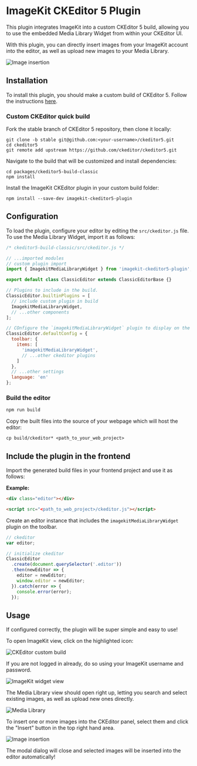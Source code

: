 # ImageKit CKEditor 5 Plugin

This plugin integrates ImageKit into a custom CKEditor 5 build, allowing you to use the embedded Media Library Widget from within your CKEditor UI. 

With this plugin, you can directly insert images from your ImageKit account into the editor, as well as upload new images to your Media Library.

<img src="https://gblobscdn.gitbook.com/assets%2F-Lulz44snZCQCyuqQ_vg%2F-MTKIls8r82OVCOK9Ouz%2F-MTKJBxZUiN_G6sSysBN%2Fckeditor-4.png?alt=media&token=ed08a3e0-2912-4d8e-a5b5-5ffdfb85a3c6" alt="Image insertion" />

## Installation

To install this plugin, you should make a custom build of CKEditor 5. Follow the instructions [here](https://ckeditor.com/docs/ckeditor5/latest/builds/guides/development/custom-builds.html).

### Custom CKEditor quick build

Fork the stable branch of CKEditor 5 repository, then clone it locally:

```
git clone -b stable git@github.com:<your-username>/ckeditor5.git
cd ckeditor5
git remote add upstream https://github.com/ckeditor/ckeditor5.git
```

Navigate to the build that will be customized and install dependencies:

```
cd packages/ckeditor5-build-classic
npm install
```

Install the ImageKit CKEditor plugin in your custom build folder:

```
npm install --save-dev imagekit-ckeditor5-plugin
```

## Configuration

To load the plugin, configure your editor by editing the `src/ckeditor.js` file. To use the Media Library Widget, import it as follows:

```js
/* ckeditor5-build-classic/src/ckeditor.js */

// ...imported modules
// custom plugin import
import { ImagekitMediaLibraryWidget } from 'imagekit-ckeditor5-plugin';

export default class ClassicEditor extends ClassicEditorBase {}

// Plugins to include in the build.
ClassicEditor.builtinPlugins = [
  // include custom plugin in build
  ImagekitMediaLibraryWidget,
  // ...other components
];

// COnfigure the `imagekitMediaLibraryWidget` plugin to display on the editor toolbar
ClassicEditor.defaultConfig = {
  toolbar: {
    items: [
      'imagekitMediaLibraryWidget',
      // ...other ckeditor plugins
    ]
  },
  // ...other settings
  language: 'en'
};

```

### Build the editor

```bash
npm run build
``` 

Copy the built files into the source of your webpage which will host the editor:

```
cp build/ckeditor* <path_to_your_web_project>
```

## Include the plugin in the frontend

Import the generated build files in your frontend project and use it as follows:

**Example:**

```html
<div class="editor"></div>

<script src="<path_to_web_project>/ckeditor.js"></script>
```

Create an editor instance that includes the `imagekitMediaLibraryWidget` plugin on the toolbar.

```js
// ckeditor
var editor;

// initialize ckeditor
ClassicEditor
  .create(document.querySelector('.editor'))
  .then(newEditor => {
    editor = newEditor;
    window.editor = newEditor;
  }).catch(error => {
    console.error(error);
  });
```

## Usage

If configured correctly, the plugin will be super simple and easy to use!

To open ImageKit view, click on the highlighted icon:

<img src="https://gblobscdn.gitbook.com/assets%2F-Lulz44snZCQCyuqQ_vg%2F-MTKIls8r82OVCOK9Ouz%2F-MTKJ1G6xe7_ZasSbmDn%2Fckeditor-1.png?alt=media&token=e79921eb-518b-4bfe-aed8-f7bc7667ca4a" alt="CKEditor custom build" />

If you are not logged in already, do so using your ImageKit username and password.

<img src="https://gblobscdn.gitbook.com/assets%2F-Lulz44snZCQCyuqQ_vg%2F-MTKIls8r82OVCOK9Ouz%2F-MTKJ4y7g3vcZMixU_i5%2Fckeditor-2.png?alt=media&token=226ae5c8-b8dd-46b0-b3c6-56da4eda1947" alt="ImageKit widget view" />

The Media Library view should open right up, letting you search and select existing images, as well as upload new ones directly.

<img src="https://gblobscdn.gitbook.com/assets%2F-Lulz44snZCQCyuqQ_vg%2F-MTKIls8r82OVCOK9Ouz%2F-MTKJ8WKd7dZ9-6JoE4g%2Fckeditor-3.png?alt=media&token=4790b4d7-8fc3-44cc-95f8-4327048f26fb" alt="Media Library" />

To insert one or more images into the CKEditor panel, select them and click the "Insert" button in the top right hand area.

<img src="https://gblobscdn.gitbook.com/assets%2F-Lulz44snZCQCyuqQ_vg%2F-MTKIls8r82OVCOK9Ouz%2F-MTKJBxZUiN_G6sSysBN%2Fckeditor-4.png?alt=media&token=ed08a3e0-2912-4d8e-a5b5-5ffdfb85a3c6" alt="Image insertion" />

The modal dialog will close and selected images will be inserted into the editor automatically!
